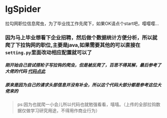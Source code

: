 # lgSpider
拉勾网职位信息爬虫，为了毕业找工作先爬下，如果OK请点个start吧，嘤嘤嘤...

### 因为马上毕业想看下企业招聘，然后做个数据统计方便分析，所以就爬了下拉钩网的职位,主要是java,如果需要其他的可以直接在 `setting.py`里面改动相应配置就可以了

##### 刚开始自己尝试搭轮子写拉钩的爬虫，但是被反爬了，百思不得其解，最后参考了大佬的代码 [代码点此](https://github.com/nnngu/LagouSpider)
##### 原来是因为自己的请求头部信息并没有补全，所以这个代码大部分都是参考这位大佬来的

> ps:因为也就爬一小会儿所以代码也就勉强看看，嘻嘻。（上传的全部拉钩数据仅做学习研究用途，不得用作商业行为）
